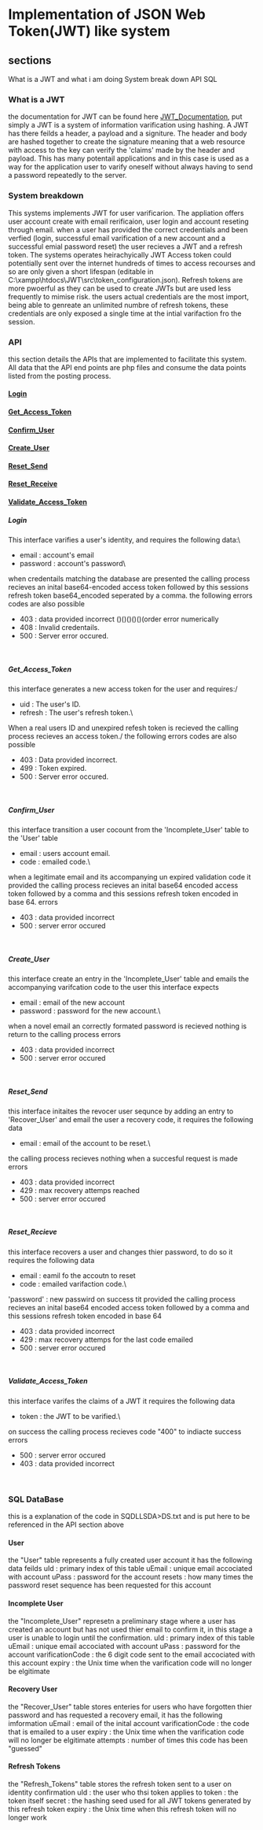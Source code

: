 # Implementation of JSON Web Token(JWT) like system

## sections
What is a JWT and what i am doing
System break down
API
SQL



### What is a JWT
the documentation for JWT can be found here [JWT_Documentation](https://www.jwt.io/introduction), put simply a JWT is a system of information varification using hashing. A JWT has there feilds a header, a payload and a signiture. The header and body are hashed together to create the signature meaning that a web resource with access to the key can verify the 'claims' made by the header and payload. This has many potentail applications and in this case is used as a way for the application user to varify oneself without always having to send a password repeatedly to the server.

### System breakdown
This systems implements JWT for user varificarion. The appliation offers user account create with email rerificaion, user login and account reseting through email. when a user has provided the correct credentials and been verfied (login, successful email varification of a new account and a successful emial password reset) the user recieves a JWT and a refresh token. The systems operates heirachyically JWT Access token could potentially sent over the internet hundreds of times to access recourses and so are only given a short lifespan (editable in C:\xampp\htdocs\JWT\src\token_configuration.json). Refresh tokens are more pwoerful as they can be used to create JWTs but are used less frequently to mimise risk. the users actual credentials are the most import, being able to genreate an unlimited numbre of refresh tokens, these credentials are only exposed a single time at the intial varifaction fro the session.

### API
this section details the APIs that are implemented to facilitate this system. All data that the API end points are php files and consume the data points listed from the posting process. 

#### [Login ](#Login)
#### [Get_Access_Token ](#Get_Access_Token)
#### [Confirm_User ](#Confirm_User)
#### [Create_User ](#Create_User)
#### [Reset_Send ](#Reset_Send)
#### [Reset_Receive ](#Reset_Receive)
#### [Validate_Access_Token ](#Validate_Access_Token)

##### Login
This interface varifies a user's identity, and requires the following data:\
- email : account's email
- password : account's password\

when credentails matching the database are presented the calling process recieves an inital base64-encoded access token followed by this sessions refresh token base64_encoded seperated by a comma.
the following errors codes are also possible
- 403 : data provided incorrect ()()()()()(order error numerically
- 408 : Invalid credentails.
- 500 : Server error occured.
<br />


##### Get_Access_Token
this interface generates a new access token for the user and requires:/
- uid : The user's ID.
- refresh : The user's refresh token.\

When a real users ID and unexpired refesh token is recieved the calling process recieves an access token./
the following errors codes are also possible
- 403 : Data provided incorrect.
- 499 : Token expired.
- 500 : Server error occured.
<br />


##### Confirm_User
this interface transition a user cocount from the 'Incomplete_User' table to the 'User' table
- email : users account email.
- code : emailed code.\

when a legitimate email and its accompanying un expired validation code it provided the calling process recieves an inital base64 encoded access token followed by a comma and this sessions refresh token encoded in base 64.
errors
- 403 : data provided incorrect
- 500 : server error occured
<br />


##### Create_User
this interface create an entry in the 'Incomplete_User' table and emails the accompanying varifcation code to the user this interface expects
- email : email of the new account
- password : password for the new account.\

when a novel email an correctly formated password is recieved nothing is return to the calling process
errors
- 403 : data provided incorrect
- 500 : server error occured
<br />


##### Reset_Send
this interface initaites the revocer user sequnce by adding an entry to 'Recover_User' and email the user a recovery code, it requires the following data
- email : email of the account to be reset.\

the calling process recieves nothing when a succesful request is made
errors
- 403 : data provided incorrect
- 429 : max recovery attemps reached
- 500 : server error occured
<br />


##### Reset_Recieve
this interface recovers a user and changes thier password, to do so it requires the following data
- email : eamil fo the accoutn to reset
- code : emailed varifaction code.\

'password' : new passwird
on success tit provided the calling process recieves an inital base64 encoded access token followed by a comma and this sessions refresh token encoded in base 64
- 403 : data provided incorrect
- 429 : max recovery attemps for the last code emailed
- 500 : server error occured
<br />


##### Validate_Access_Token
this interface varifes the claims of a JWT it requires the following data
- token : the JWT to be varified.\

on success the calling process recieves code "400" to indiacte success
errors
- 500 : server error occured
- 403 : data provided incorrect
<br />


### SQL DataBase
this is a explanation of the code in SQDLLSDA>DS.txt and is put here to be referenced in the API section above

#### User
the "User" table represents a fully created user account it has the following data feilds
uId : primary index of this table
uEmail : unique email accociated with account
uPass : password for the account
resets : how many times the password reset sequence has been requested for this account

#### Incomplete User
the "Incomplete_User" represetn a preliminary stage where a user has created an account but has not used thier email to confirm it, in this stage a user is unable to login until the confirmation.
uId : primary index of this table
uEmail : unique email accociated with account
uPass : password for the account
varificationCode : the 6 digit code sent to the email accociated with this account
expiry : the Unix time when the varification code will no longer be elgitimate

#### Recovery User
the "Recover_User" table stores enteries for users who have forgotten thier password and has requested a recovery email, it has the following imformation
uEmail : email of the inital account 
varificationCode : the code that is emailed to a user
expiry : the Unix time when the varification code will no longer be elgitimate
attempts : number of times this code has been "guessed"

#### Refresh Tokens
the "Refresh_Tokens" table stores the refresh token sent to a user on identity confirmation
uId : the user who thsi token applies to
token : the token itself
secret : the hashing seed used for all JWT tokens generated by this refresh token
expiry : the Unix time when this refresh token will no longer work

